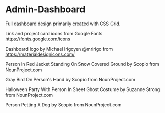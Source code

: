 # Admin-Dashboard
Full dashboard design primarily created with CSS Grid.

Link and project card icons from Google Fonts https://fonts.google.com/icons

Dashboard logo by Michael Irigoyen @mririgo from https://materialdesignicons.com/

Person In Red Jacket Standing On Snow Covered Ground by Scopio from NounProject.com

Gray Bird On Person's Hand by Scopio from NounProject.com

Halloween Party With Person In Sheet Ghost Costume by Suzanne Strong from NounProject.com

Person Petting A Dog by Scopio from NounProject.com